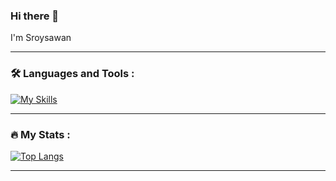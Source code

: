 ### Hi there 👋

I'm Sroysawan

---

### :hammer_and_wrench: Languages and Tools :
[![My Skills](https://skillicons.dev/icons?i=html,css,js,bootstrap,tailwind,react,vite,nodejs,express,mysql&perline=10)](https://skillicons.dev)

---

### :fire: My Stats :
[![Top Langs](https://github-readme-stats.vercel.app/api/top-langs/?username=sroysawan&layout=compact&theme=vision-friendly-dark)](https://github.com/anuraghazra/github-readme-stats)


---
<!--### Connect with me :
<p align="left">
<a href="https://linkedin.com/in/sroysawan-kladcheydee-8058a9287" target="blank"><img align="center" src="https://raw.githubusercontent.com/rahuldkjain/github-profile-readme-generator/master/src/images/icons/Social/linked-in-alt.svg"  height="30" width="40" /></a>
</p>-->


